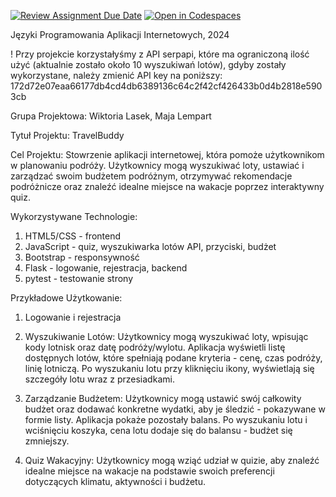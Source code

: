 [![Review Assignment Due Date](https://classroom.github.com/assets/deadline-readme-button-24ddc0f5d75046c5622901739e7c5dd533143b0c8e959d652212380cedb1ea36.svg)](https://classroom.github.com/a/jsTzsySB)
[![Open in Codespaces](https://classroom.github.com/assets/launch-codespace-7f7980b617ed060a017424585567c406b6ee15c891e84e1186181d67ecf80aa0.svg)](https://classroom.github.com/open-in-codespaces?assignment_repo_id=15146409)


Języki Programowania Aplikacji Internetowych, 2024 

! Przy projekcie korzystałyśmy z API serpapi, które ma ograniczoną ilość użyć (aktualnie zostało około 10 wyszukiwań lotów), gdyby zostały wykorzystane, należy zmienić API key na poniższy:
172d72e07eaa66177db4cd4db6389136c64c2f42cf426433b0d4b2818e5903cb


Grupa Projektowa: Wiktoria Lasek, Maja Lempart 

Tytuł Projektu: TravelBuddy  

Cel Projektu:
Stowrzenie aplikacji internetowej, która pomoże użytkownikom w planowaniu podróży. Użytkownicy mogą wyszukiwać loty, ustawiać i zarządzać swoim budżetem podróżnym, otrzymywać rekomendacje podróżnicze oraz znaleźć idealne miejsce na wakacje poprzez interaktywny quiz.

Wykorzystywane Technologie:
  1) HTML5/CSS - frontend
  2) JavaScript - quiz, wyszukiwarka lotów API, przyciski, budżet
  3) Bootstrap - responsywność
  4) Flask - logowanie, rejestracja, backend
  5) pytest - testowanie strony

Przykładowe Użytkowanie:
  1) Logowanie i rejestracja
     
  2) Wyszukiwanie Lotów:
        Użytkownicy mogą wyszukiwać loty, wpisując kody lotnisk oraz datę podróży/wylotu. Aplikacja wyświetli listę dostępnych lotów, które spełniają podane kryteria - cenę, czas podróży, linię lotniczą. Po wyszukaniu lotu przy kliknięciu ikony, wyświetlają się szczegóły lotu wraz z przesiadkami. 

  3) Zarządzanie Budżetem:
        Użytkownicy mogą ustawić swój całkowity budżet oraz dodawać konkretne wydatki, aby je śledzić - pokazywane w formie listy. Aplikacja pokaże pozostały balans. Po wyszukaniu lotu i wciśnięciu koszyka, cena lotu dodaje się do balansu - budżet się zmniejszy.

  4) Quiz Wakacyjny:
        Użytkownicy mogą wziąć udział w quizie, aby znaleźć idealne miejsce na wakacje na podstawie swoich preferencji dotyczących klimatu, aktywności i budżetu.

